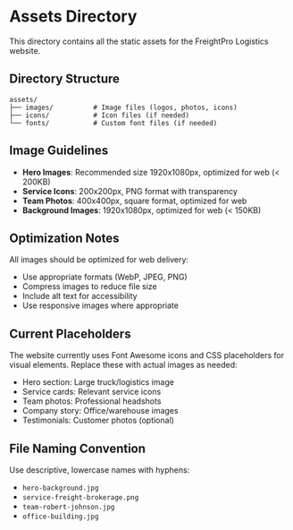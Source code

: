 # Assets Directory

This directory contains all the static assets for the FreightPro Logistics website.

## Directory Structure

```
assets/
├── images/          # Image files (logos, photos, icons)
├── icons/           # Icon files (if needed)
└── fonts/           # Custom font files (if needed)
```

## Image Guidelines

- **Hero Images**: Recommended size 1920x1080px, optimized for web (< 200KB)
- **Service Icons**: 200x200px, PNG format with transparency
- **Team Photos**: 400x400px, square format, optimized for web
- **Background Images**: 1920x1080px, optimized for web (< 150KB)

## Optimization Notes

All images should be optimized for web delivery:
- Use appropriate formats (WebP, JPEG, PNG)
- Compress images to reduce file size
- Include alt text for accessibility
- Use responsive images where appropriate

## Current Placeholders

The website currently uses Font Awesome icons and CSS placeholders for visual elements. Replace these with actual images as needed:

- Hero section: Large truck/logistics image
- Service cards: Relevant service icons
- Team photos: Professional headshots
- Company story: Office/warehouse images
- Testimonials: Customer photos (optional)

## File Naming Convention

Use descriptive, lowercase names with hyphens:
- `hero-background.jpg`
- `service-freight-brokerage.png`
- `team-robert-johnson.jpg`
- `office-building.jpg`
